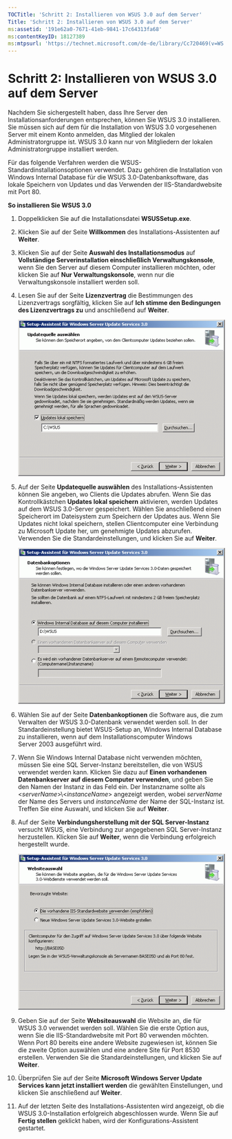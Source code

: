 ```yaml
---
TOCTitle: 'Schritt 2: Installieren von WSUS 3.0 auf dem Server'
Title: 'Schritt 2: Installieren von WSUS 3.0 auf dem Server'
ms:assetid: '191e62a0-7671-41eb-9841-17c64313fa68'
ms:contentKeyID: 18127389
ms:mtpsurl: 'https://technet.microsoft.com/de-de/library/Cc720469(v=WS.10)'
---
```


Schritt 2: Installieren von WSUS 3.0 auf dem Server
===================================================

Nachdem Sie sichergestellt haben, dass Ihre Server den Installationsanforderungen entsprechen, können Sie WSUS 3.0 installieren. Sie müssen sich auf dem für die Installation von WSUS 3.0 vorgesehenen Server mit einem Konto anmelden, das Mitglied der lokalen Administratorgruppe ist. WSUS 3.0 kann nur von Mitgliedern der lokalen Administratorgruppe installiert werden.

Für das folgende Verfahren werden die WSUS-Standardinstallationsoptionen verwendet. Dazu gehören die Installation von Windows Internal Database für die WSUS 3.0-Datenbanksoftware, das lokale Speichern von Updates und das Verwenden der IIS-Standardwebsite mit Port 80.

**So installieren Sie WSUS 3.0**
1.  Doppelklicken Sie auf die Installationsdatei **WSUSSetup.exe**.

2.  Klicken Sie auf der Seite **Willkommen** des Installations-Assistenten auf **Weiter**.

3.  Klicken Sie auf der Seite **Auswahl des Installationsmodus** auf **Vollständige Serverinstallation einschließlich Verwaltungskonsole**, wenn Sie den Server auf diesem Computer installieren möchten, oder klicken Sie auf **Nur Verwaltungskonsole**, wenn nur die Verwaltungskonsole installiert werden soll.

4.  Lesen Sie auf der Seite **Lizenzvertrag** die Bestimmungen des Lizenzvertrags sorgfältig, klicken Sie auf **Ich stimme den Bedingungen des Lizenzvertrags zu** und anschließend auf **Weiter**.

    ![](images/Cc720469.fa6ac6a6-6814-4b7e-96e8-e08af5e534b8(WS.10).gif)

5.  Auf der Seite **Updatequelle auswählen** des Installations-Assistenten können Sie angeben, wo Clients die Updates abrufen. Wenn Sie das Kontrollkästchen **Updates lokal speichern** aktivieren, werden Updates auf dem WSUS 3.0-Server gespeichert. Wählen Sie anschließend einen Speicherort im Dateisystem zum Speichern der Updates aus. Wenn Sie Updates nicht lokal speichern, stellen Clientcomputer eine Verbindung zu Microsoft Update her, um genehmigte Updates abzurufen. Verwenden Sie die Standardeinstellungen, und klicken Sie auf **Weiter**.

    ![](images/Cc720469.c8bac396-ca39-4491-8b0c-742a0e470535(WS.10).gif)

6.  Wählen Sie auf der Seite **Datenbankoptionen** die Software aus, die zum Verwalten der WSUS 3.0-Datenbank verwendet werden soll. In der Standardeinstellung bietet WSUS-Setup an, Windows Internal Database zu installieren, wenn auf dem Installationscomputer Windows Server 2003 ausgeführt wird.

7.  Wenn Sie Windows Internal Database nicht verwenden möchten, müssen Sie eine SQL Server-Instanz bereitstellen, die von WSUS verwendet werden kann. Klicken Sie dazu auf **Einen vorhandenen Datenbankserver** **auf diesem Computer verwenden**, und geben Sie den Namen der Instanz in das Feld ein. Der Instanzname sollte als &lt;*serverName*&gt;\\&lt;*instanceName*&gt; angezeigt werden, wobei *serverName* der Name des Servers und *instanceName* der Name der SQL-Instanz ist. Treffen Sie eine Auswahl, und klicken Sie auf **Weiter**.

8.  Auf der Seite **Verbindungsherstellung mit der SQL Server-Instanz** versucht WSUS, eine Verbindung zur angegebenen SQL Server-Instanz herzustellen. Klicken Sie auf **Weiter**, wenn die Verbindung erfolgreich hergestellt wurde.

    ![](images/Cc720469.36c6af0c-a61e-4151-ae50-c754a106cb1b(WS.10).gif)

9.  Geben Sie auf der Seite **Websiteauswahl** die Website an, die für WSUS 3.0 verwendet werden soll. Wählen Sie die erste Option aus, wenn Sie die IIS-Standardwebsite mit Port 80 verwenden möchten. Wenn Port 80 bereits eine andere Website zugewiesen ist, können Sie die zweite Option auswählen und eine andere Site für Port 8530 erstellen. Verwenden Sie die Standardeinstellungen, und klicken Sie auf **Weiter**.

10. Überprüfen Sie auf der Seite **Microsoft Windows Server Update Services kann jetzt installiert werden** die gewählten Einstellungen, und klicken Sie anschließend auf **Weiter**.

11. Auf der letzten Seite des Installations-Assistenten wird angezeigt, ob die WSUS 3.0-Installation erfolgreich abgeschlossen wurde. Wenn Sie auf **Fertig stellen** geklickt haben, wird der Konfigurations-Assistent gestartet.
